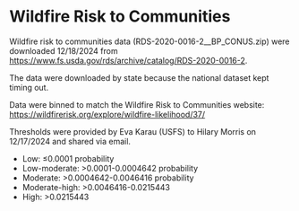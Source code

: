 # Wildfire Risk to Communities

Wildfire risk to communities data (RDS-2020-0016-2\_\_BP_CONUS.zip) were downloaded 12/18/2024 from https://www.fs.usda.gov/rds/archive/catalog/RDS-2020-0016-2.

The data were downloaded by state because the national dataset kept timing out.

Data were binned to match the Wildfire Risk to Communities website: https://wildfirerisk.org/explore/wildfire-likelihood/37/

Thresholds were provided by Eva Karau (USFS) to Hilary Morris on 12/17/2024 and shared via email.

- Low: ≤0.0001 probability
- Low-moderate: >0.0001-0.0004642 probability
- Moderate: >0.0004642-0.0046416 probability
- Moderate-high: >0.0046416-0.0215443
- High: >0.0215443
